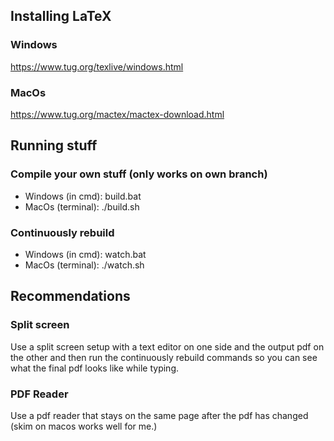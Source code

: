 ## Installing LaTeX
### Windows
https://www.tug.org/texlive/windows.html

### MacOs
https://www.tug.org/mactex/mactex-download.html

## Running stuff
### Compile your own stuff (only works on own branch)
- Windows (in cmd): build.bat
- MacOs (terminal): ./build.sh

### Continuously rebuild
- Windows (in cmd): watch.bat
- MacOs (terminal): ./watch.sh

## Recommendations
### Split screen
Use a split screen setup with a text editor on one side and the output pdf on the other and then run the continuously rebuild commands so you can see what the final pdf looks like while typing.
### PDF Reader
Use a pdf reader that stays on the same page after the pdf has changed (skim on macos works well for me.)